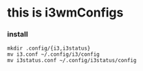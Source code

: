 # this is i3wmConfigs
### install
```
mkdir .config/{i3,i3status}
mv i3.conf ~/.config/i3/config
mv i3status.conf ~/.config/i3status/config
```
